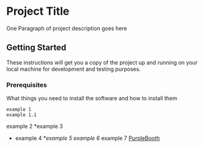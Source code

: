 # Project Title
One Paragraph of project description goes here

## Getting Started
These instructions will get you a copy of the project up and running on your local machine for development and testing purposes.

### Prerequisites
What things you need to install the software and how to install them
```
example 1
example 1.1
```
example 2
*example 3
* example 4
**example 5*
*example 6*
example 7 [PurpleBooth](https://github.com/PurpleBooth)
